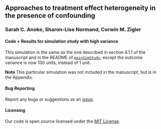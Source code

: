 ## Approaches to treatment effect heterogeneity in the presence of confounding
### Sarah C. Anoke, Sharon-Lise Normand, Corwin M. Zigler

#### Code + Results for simulation study with high variance

This simulation is the same as the one described in section 4.1.1 of the manuscript and in the README of [`mainSimStudy`](https://github.com/sanoke/approachesTEH/tree/master/mainSimStudy), 
except the outcome variance is 
now 100 units, instead of 1 unit. 

**Note** This particular simulation was not included in the manuscript, but is in the Appendix.

#### Bug Reporting

Report any bugs or suggestions as an [issue](https://github.com/sanoke/approachesTEH/issues).

#### Licensing

Our code is open source licensed under the [MIT License](https://github.com/sanoke/approachesTEH/blob/master/LICENSE).
